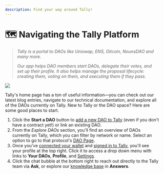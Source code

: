 ```yaml
---
description: Find your way around Tally!
---
```


# 🗺 Navigating the Tally Platform

> _Tally is a portal to DAOs like Uniswap, ENS, Gitcoin, NounsDAO and many more._
>
> _Our app helps DAO members start DAOs, delegate their votes, and set up their profile. It also helps manage the proposal lifecycle: creating them, voting on them, and executing them if they pass._

![](https://p63.tr2.n0.cdn.getcloudapp.com/items/X6uRp6oQ/612083c2-7387-4ecd-8fc0-8d9d52b9f4e7.jpg?v=938af0bcbe325ce9acc2f91267e5c632)

Tally's home page has a ton of useful information—you can check out our latest blog entries, navigate to our technical documentation, and explore all of the DAOs currently on Tally. New to Tally or the DAO space? Here are some good places to start.

1. Click the **Start a DAO** button to [add a new DAO to Tally](https://help.tally.xyz/article/4-add-a-dao-to-tally) (even if you don't have a contract yet!) or link an existing DAO.
2. From the _Explore DAOs_ section, you'll find an overview of DAOs currently on Tally, which you can filter by network or name. Select an option to go to that protocol's [DAO Page](https://help.tally.xyz/article/22-dao-page).
3. Once you've [connected your wallet](https://help.tally.xyz/article/7-connect-your-wallet) and [signed in to Tally](https://help.tally.xyz/article/10-sign-in), you'll see your profile at the top right. Click it to access a drop down menu with links to **Your DAOs**, **Profile**, and [Settings](https://help.tally.xyz/article/41-profile-settings).
4. Click the chat bubble at the bottom right to reach out directly to the Tally team via **Ask**, or explore our [knowledge base](https://help.tally.xyz/) in **Answers**.
